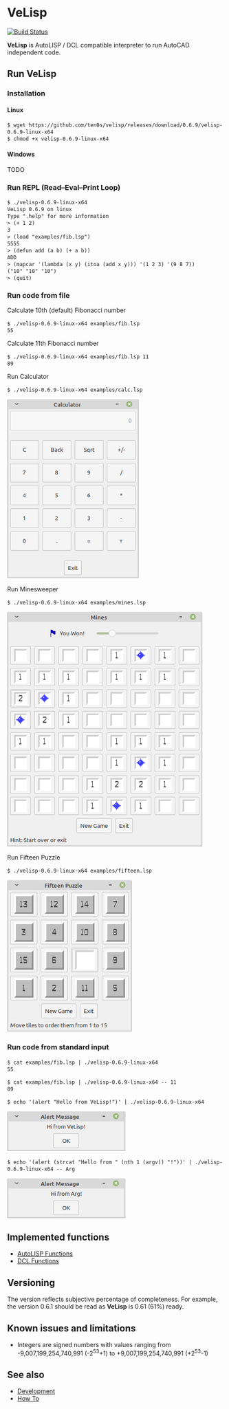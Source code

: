 # VeLisp

[![Build Status](https://travis-ci.com/ten0s/velisp.svg?branch=master)](https://travis-ci.com/ten0s/velisp)

**VeLisp** is AutoLISP / DCL compatible interpreter to run AutoCAD independent code.

## Run **VeLisp**

### Installation

#### Linux

```
$ wget https://github.com/ten0s/velisp/releases/download/0.6.9/velisp-0.6.9-linux-x64
$ chmod +x velisp-0.6.9-linux-x64
```

#### Windows

TODO

### Run REPL (Read–Eval–Print Loop)

```
$ ./velisp-0.6.9-linux-x64
VeLisp 0.6.9 on linux
Type ".help" for more information
> (+ 1 2)
3
> (load "examples/fib.lsp")
5555
> (defun add (a b) (+ a b))
ADD
> (mapcar '(lambda (x y) (itoa (add x y))) '(1 2 3) '(9 8 7))
("10" "10" "10")
> (quit)
```

### Run code from file

Calculate 10th (default) Fibonacci number

```
$ ./velisp-0.6.9-linux-x64 examples/fib.lsp
55
```

Calculate 11th Fibonacci number

```
$ ./velisp-0.6.9-linux-x64 examples/fib.lsp 11
89
```

Run Calculator

```
$ ./velisp-0.6.9-linux-x64 examples/calc.lsp
```

![App Calc Image](/images/app-calc.png)

Run Minesweeper

```
$ ./velisp-0.6.9-linux-x64 examples/mines.lsp
```

![App Mines Image](/images/app-mines.png)

Run Fifteen Puzzle

```
$ ./velisp-0.6.9-linux-x64 examples/fifteen.lsp
```

![App Fifteen Image](/images/app-fifteen.png)

### Run code from standard input

```
$ cat examples/fib.lsp | ./velisp-0.6.9-linux-x64
55
```

```
$ cat examples/fib.lsp | ./velisp-0.6.9-linux-x64 -- 11
89
```

```
$ echo '(alert "Hello from VeLisp!")' | ./velisp-0.6.9-linux-x64
```

![Alert Hello From VeLisp Image](/images/alert-hello-velisp.png)

```
$ echo '(alert (strcat "Hello from " (nth 1 (argv)) "!"))' | ./velisp-0.6.9-linux-x64 -- Arg
```

![Alert Hello From Arg Image](/images/alert-hello-arg.png)

## Implemented functions

* [AutoLISP Functions](/AutoLISP-Functions.md)
* [DCL Functions](DCL-Functions.md)

## Versioning

The version reflects subjective percentage of completeness.
For example, the version 0.6.1 should be read as **VeLisp** is 0.61 (61%) ready.

## Known issues and limitations

* Integers are signed numbers with values ranging from -9,007,199,254,740,991 (-2<sup>53</sup>+1) to +9,007,199,254,740,991 (+2<sup>53</sup>-1)

## See also

* [Development](/DEVEL.md)
* [How To](/HOWTO.md)
